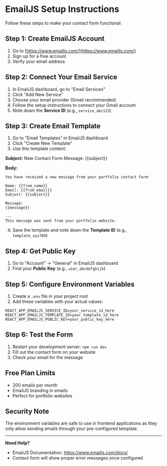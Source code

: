 # EmailJS Setup Instructions

Follow these steps to make your contact form functional:

## Step 1: Create EmailJS Account
1. Go to [https://www.emailjs.com/](https://www.emailjs.com/)
2. Sign up for a free account
3. Verify your email address

## Step 2: Connect Your Email Service
1. In EmailJS dashboard, go to "Email Services"
2. Click "Add New Service"
3. Choose your email provider (Gmail recommended)
4. Follow the setup instructions to connect your Gmail account
5. Note down the **Service ID** (e.g., `service_abc123`)

## Step 3: Create Email Template
1. Go to "Email Templates" in EmailJS dashboard
2. Click "Create New Template"
3. Use this template content:

**Subject:** New Contact Form Message: {{subject}}

**Body:**
```
You have received a new message from your portfolio contact form:

Name: {{from_name}}
Email: {{from_email}}
Subject: {{subject}}

Message:
{{message}}

---
This message was sent from your portfolio website.
```

4. Save the template and note down the **Template ID** (e.g., `template_xyz789`)

## Step 4: Get Public Key
1. Go to "Account" → "General" in EmailJS dashboard
2. Find your **Public Key** (e.g., `user_abcdefghijk`)

## Step 5: Configure Environment Variables
1. Create a `.env` file in your project root
2. Add these variables with your actual values:

```env
REACT_APP_EMAILJS_SERVICE_ID=your_service_id_here
REACT_APP_EMAILJS_TEMPLATE_ID=your_template_id_here
REACT_APP_EMAILJS_PUBLIC_KEY=your_public_key_here
```

## Step 6: Test the Form
1. Restart your development server: `npm run dev`
2. Fill out the contact form on your website
3. Check your email for the message

## Free Plan Limits
- 200 emails per month
- EmailJS branding in emails
- Perfect for portfolio websites

## Security Note
The environment variables are safe to use in frontend applications as they only allow sending emails through your pre-configured template.

---

**Need Help?**
- EmailJS Documentation: https://www.emailjs.com/docs/
- Contact form will show proper error messages once configured
